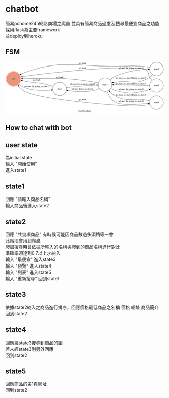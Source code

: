 # chatbot
簡易pchome24h網路商場之爬蟲
並具有簡易商品過慮及搜尋最便宜商品之功能  
採用flask為主要framework  
並deploy到heroku
## FSM
![alt tag](https://github.com/starfor065841/chatbot/blob/master/fsm.png?raw=true)
## How to chat with bot
## user state
為initial state  
輸入  "開始使用"  
進入state1   
## state1 
回應  "請輸入商品名稱"  
輸入商品後進入state2  
## state2
回應  "共幾項商品" 有時候可能因商品數過多須稍等一會  
此階段會用到爬蟲  
爬蟲搜尋時會依據所輸入的名稱與爬到的商品名稱進行對比  
準確率須達到0.7以上才納入  
輸入  "最便宜"  進入state3  
輸入  "預覽"  進入state4  
輸入  "列表"  進入state5  
輸入  "重新搜尋"  回到state1
## state3
依據state2納入之商品進行排序，回應價格最低商品之名稱 價格 網址 商品簡介  
回到state2
## state4
回應經state3搜尋到商品的圖  
若未經state3則另外回應  
回到state2
## state5
回應商品的第1頁網址  
回到state2  

